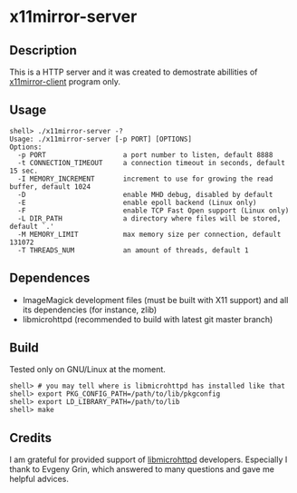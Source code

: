 # x11mirror-server


## Description

This is a HTTP server and it was created to demostrate abillities of
[x11mirror-client][] program only.


## Usage

```
shell> ./x11mirror-server -?
Usage: ./x11mirror-server [-p PORT] [OPTIONS]
Options:
  -p PORT                   a port number to listen, default 8888
  -t CONNECTION_TIMEOUT     a connection timeout in seconds, default 15 sec.
  -I MEMORY_INCREMENT       increment to use for growing the read buffer, default 1024
  -D                        enable MHD debug, disabled by default
  -E                        enable epoll backend (Linux only)
  -F                        enable TCP Fast Open support (Linux only)
  -L DIR_PATH               a directory where files will be stored, default `.'
  -M MEMORY_LIMIT           max memory size per connection, default 131072
  -T THREADS_NUM            an amount of threads, default 1
```

## Dependences

* ImageMagick development files (must be built with X11 support) and all
  its dependencies (for instance, zlib)
* libmicrohttpd (recommended to build with latest git master branch)


## Build

Tested only on GNU/Linux at the moment.

```
shell> # you may tell where is libmicrohttpd has installed like that
shell> export PKG_CONFIG_PATH=/path/to/lib/pkgconfig
shell> export LD_LIBRARY_PATH=/path/to/lib
shell> make
```


## Credits

I am grateful for provided support of
[libmicrohttpd](https://www.gnu.org/software/libmicrohttpd/) developers.
Especially I thank to Evgeny Grin, which answered to many questions and
gave me helpful advices.


[x11mirror-client]: https://github.com/gh0stwizard/x11mirror-client
